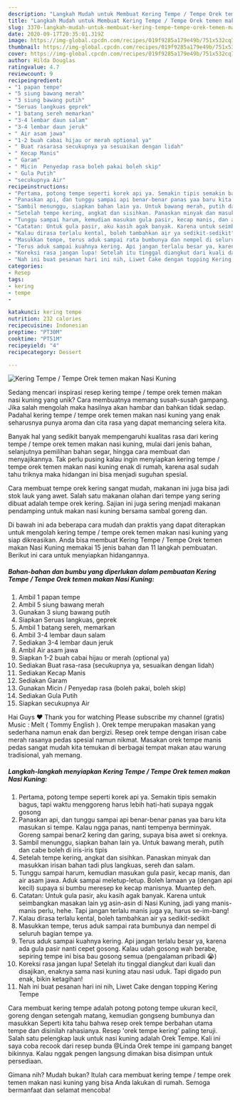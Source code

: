 ```yaml
---
description: "Langkah Mudah untuk Membuat Kering Tempe / Tempe Orek temen makan Nasi Kuning Anti Gagal"
title: "Langkah Mudah untuk Membuat Kering Tempe / Tempe Orek temen makan Nasi Kuning Anti Gagal"
slug: 3370-langkah-mudah-untuk-membuat-kering-tempe-tempe-orek-temen-makan-nasi-kuning-anti-gagal
date: 2020-09-17T20:35:01.319Z
image: https://img-global.cpcdn.com/recipes/019f9285a179e49b/751x532cq70/kering-tempe-tempe-orek-temen-makan-nasi-kuning-foto-resep-utama.jpg
thumbnail: https://img-global.cpcdn.com/recipes/019f9285a179e49b/751x532cq70/kering-tempe-tempe-orek-temen-makan-nasi-kuning-foto-resep-utama.jpg
cover: https://img-global.cpcdn.com/recipes/019f9285a179e49b/751x532cq70/kering-tempe-tempe-orek-temen-makan-nasi-kuning-foto-resep-utama.jpg
author: Hilda Douglas
ratingvalue: 4.7
reviewcount: 9
recipeingredient:
- "1 papan tempe"
- "5 siung bawang merah"
- "3 siung bawang putih"
- "Seruas langkuas geprek"
- "1 batang sereh memarkan"
- "3-4 lembar daun salam"
- "3-4 lembar daun jeruk"
- " Air asam jawa"
- "1-2 buah cabai hijau or merah optional ya"
- " Buat rasarasa secukupnya ya sesuaikan dengan lidah"
- " Kecap Manis"
- " Garam"
- " Micin  Penyedap rasa boleh pakai boleh skip"
- " Gula Putih"
- "secukupnya Air"
recipeinstructions:
- "Pertama, potong tempe seperti korek api ya. Semakin tipis semakin bagus, tapi waktu menggoreng harus lebih hati-hati supaya nggak gosong"
- "Panaskan api, dan tunggu sampai api benar-benar panas yaa baru kita masukan si tempe. Kalau ngga panas, nanti tempenya berminyak. Goreng sampai benar2 kering dan garing, supaya bisa awet si oreknya."
- "Sambil menunggu, siapkan bahan lain ya. Untuk bawang merah, putih dan cabe boleh di iris-iris tipis"
- "Setelah tempe kering, angkat dan sisihkan. Panaskan minyak dan masukkan irisan bahan tadi plus langkuas, sereh dan salam."
- "Tunggu sampai harum, kemudian masukan gula pasir, kecap manis, dan air asam jawa. Aduk sampai meletup-letup. Boleh lamaan ya (dengan api kecil) supaya si bumbu meresep ke kecap manisnya. Muantep deh."
- "Catatan: Untuk gula pasir, aku kasih agak banyak. Karena untuk seimbangkan masakan lain yg asin-asin di Nasi Kuning, jadi yang manis-manis perlu, hehe. Tapi jangan terlalu manis juga ya, harus se-im-bang!"
- "Kalau dirasa terlalu kental, boleh tambahkan air ya sedikit-sedikit"
- "Masukkan tempe, terus aduk sampai rata bumbunya dan nempel di seluruh bagian tempe ya."
- "Terus aduk sampai kuahnya kering. Api jangan terlalu besar ya, karena ada gula pasir nanti cepet gosong. Kalau udah gosong wah berabe, sepiring tempe ini bisa bau gosong semua (pengalaman pribadi 😭)"
- "Koreksi rasa jangan lupa! Setelah itu tinggal diangkut dari kuali dan disajikan, enaknya sama nasi kuning atau nasi uduk. Tapi digado pun enak, bikin ketagihan!"
- "Nah ini buat pesanan hari ini nih, Liwet Cake dengan topping Kering Tempe"
categories:
- Resep
tags:
- kering
- tempe
- 

katakunci: kering tempe  
nutrition: 232 calories
recipecuisine: Indonesian
preptime: "PT30M"
cooktime: "PT51M"
recipeyield: "4"
recipecategory: Dessert

---
```



![Kering Tempe / Tempe Orek temen makan Nasi Kuning](https://img-global.cpcdn.com/recipes/019f9285a179e49b/751x532cq70/kering-tempe-tempe-orek-temen-makan-nasi-kuning-foto-resep-utama.jpg)

Sedang mencari inspirasi resep kering tempe / tempe orek temen makan nasi kuning yang unik? Cara membuatnya memang susah-susah gampang. Jika salah mengolah maka hasilnya akan hambar dan bahkan tidak sedap. Padahal kering tempe / tempe orek temen makan nasi kuning yang enak seharusnya punya aroma dan cita rasa yang dapat memancing selera kita.

Banyak hal yang sedikit banyak mempengaruhi kualitas rasa dari kering tempe / tempe orek temen makan nasi kuning, mulai dari jenis bahan, selanjutnya pemilihan bahan segar, hingga cara membuat dan menyajikannya. Tak perlu pusing kalau ingin menyiapkan kering tempe / tempe orek temen makan nasi kuning enak di rumah, karena asal sudah tahu triknya maka hidangan ini bisa menjadi suguhan spesial.

Cara membuat tempe orek kering sangat mudah, makanan ini juga bisa jadi stok lauk yang awet. Salah satu makanan olahan dari tempe yang sering dibuat adalah tempe orek kering. Sajian ini juga sering menjadi makanan pendamping untuk makan nasi kuning bersama sambal goreng dan.


Di bawah ini ada beberapa cara mudah dan praktis yang dapat diterapkan untuk mengolah kering tempe / tempe orek temen makan nasi kuning yang siap dikreasikan. Anda bisa membuat Kering Tempe / Tempe Orek temen makan Nasi Kuning memakai 15 jenis bahan dan 11 langkah pembuatan. Berikut ini cara untuk menyiapkan hidangannya.

<!--inarticleads1-->

##### Bahan-bahan dan bumbu yang diperlukan dalam pembuatan Kering Tempe / Tempe Orek temen makan Nasi Kuning:

1. Ambil 1 papan tempe
1. Ambil 5 siung bawang merah
1. Gunakan 3 siung bawang putih
1. Siapkan Seruas langkuas, geprek
1. Ambil 1 batang sereh, memarkan
1. Ambil 3-4 lembar daun salam
1. Sediakan 3-4 lembar daun jeruk
1. Ambil  Air asam jawa
1. Siapkan 1-2 buah cabai hijau or merah (optional ya)
1. Sediakan  Buat rasa-rasa (secukupnya ya, sesuaikan dengan lidah)
1. Sediakan  Kecap Manis
1. Sediakan  Garam
1. Gunakan  Micin / Penyedap rasa (boleh pakai, boleh skip)
1. Sediakan  Gula Putih
1. Siapkan secukupnya Air


Hai Guys ❤️ Thank you for watching Please subscribe my channel (gratis) Music : Melt ( Tommy English ). Orek tempe merupakan masakan yang sederhana namun enak dan bergizi. Resep orek tempe dengan irisan cabe merah rasanya pedas spesial namun nikmat. Masakan orek tempe manis pedas sangat mudah kita temukan di berbagai tempat makan atau warung tradisional, yah memang. 

<!--inarticleads2-->

##### Langkah-langkah menyiapkan Kering Tempe / Tempe Orek temen makan Nasi Kuning:

1. Pertama, potong tempe seperti korek api ya. Semakin tipis semakin bagus, tapi waktu menggoreng harus lebih hati-hati supaya nggak gosong
1. Panaskan api, dan tunggu sampai api benar-benar panas yaa baru kita masukan si tempe. Kalau ngga panas, nanti tempenya berminyak. Goreng sampai benar2 kering dan garing, supaya bisa awet si oreknya.
1. Sambil menunggu, siapkan bahan lain ya. Untuk bawang merah, putih dan cabe boleh di iris-iris tipis
1. Setelah tempe kering, angkat dan sisihkan. Panaskan minyak dan masukkan irisan bahan tadi plus langkuas, sereh dan salam.
1. Tunggu sampai harum, kemudian masukan gula pasir, kecap manis, dan air asam jawa. Aduk sampai meletup-letup. Boleh lamaan ya (dengan api kecil) supaya si bumbu meresep ke kecap manisnya. Muantep deh.
1. Catatan: Untuk gula pasir, aku kasih agak banyak. Karena untuk seimbangkan masakan lain yg asin-asin di Nasi Kuning, jadi yang manis-manis perlu, hehe. Tapi jangan terlalu manis juga ya, harus se-im-bang!
1. Kalau dirasa terlalu kental, boleh tambahkan air ya sedikit-sedikit
1. Masukkan tempe, terus aduk sampai rata bumbunya dan nempel di seluruh bagian tempe ya.
1. Terus aduk sampai kuahnya kering. Api jangan terlalu besar ya, karena ada gula pasir nanti cepet gosong. Kalau udah gosong wah berabe, sepiring tempe ini bisa bau gosong semua (pengalaman pribadi 😭)
1. Koreksi rasa jangan lupa! Setelah itu tinggal diangkut dari kuali dan disajikan, enaknya sama nasi kuning atau nasi uduk. Tapi digado pun enak, bikin ketagihan!
1. Nah ini buat pesanan hari ini nih, Liwet Cake dengan topping Kering Tempe


Cara membuat kering tempe adalah potong potong tempe ukuran kecil, goreng dengan setengah matang, kemudian gongseng bumbunya dan masukkan Seperti kita tahu bahwa resep orek tempe berbahan utama tempe dan disinilah rahasianya. Resep &#39;orek tempe kering&#39; paling teruji. Salah satu pelengkap lauk untuk nasi kuning adalah Orek Tempe. Kali ini saya coba recook dari resep bunda @Linda Orek tempe ini gampang banget bikinnya. Kalau nggak pengen langsung dimakan bisa disimpan untuk persediaan. 

Gimana nih? Mudah bukan? Itulah cara membuat kering tempe / tempe orek temen makan nasi kuning yang bisa Anda lakukan di rumah. Semoga bermanfaat dan selamat mencoba!
